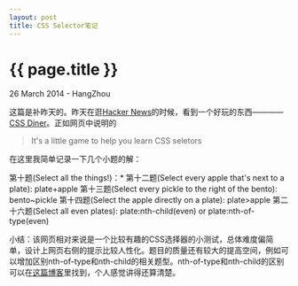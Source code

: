 ```yaml
---
layout: post
title: CSS Selector笔记
---
```


{{ page.title }}
================

<p class="meta">26 March 2014 - HangZhou</p>

这篇是补昨天的。昨天在逛[Hacker News](https://news.ycombinator.com/)的时候，看到一个好玩的东西————[CSS Diner](http://flukeout.github.io/)。正如网页中说明的
>It's a little game to help you learn CSS seletors

在这里我简单记录一下几个小题的解：

第十题(Select all the things!)：*
第十二题(Select every apple that's next to a plate): plate+apple
第十三题(Select every pickle to the right of the bento): bento~pickle
第十四题(Select the apple directly on a plate): plate>apple
第二十六题(Select all even plates): plate:nth-child(even) or plate:nth-of-type(even)

小结：该网页相对来说是一个比较有趣的CSS选择器的小测试，总体难度偏简单，设计上网页右侧的提示比较人性化。题目的质量还有较大的提高空间，例如可以增加区别nth-of-type和nth-child的相关题型。nth-of-type和nth-child的区别可以在[这篇博客](http://www.zhangxinxu.com/wordpress/?p=1709)里找到，个人感觉讲得还算清楚。
